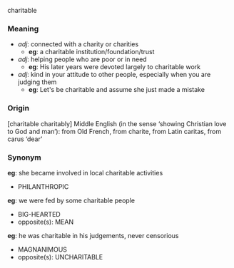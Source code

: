charitable
### Meaning
+ _adj_: connected with a charity or charities
	+ __eg__: a charitable institution/foundation/trust
+ _adj_: helping people who are poor or in need
	+ __eg__: His later years were devoted largely to charitable work
+ _adj_: kind in your attitude to other people, especially when you are judging them
	+ __eg__: Let's be charitable and assume she just made a mistake

### Origin

[charitable charitably] Middle English (in the sense ‘showing Christian love to God and man’): from Old French, from charite, from Latin caritas, from carus ‘dear’

### Synonym

__eg__: she became involved in local charitable activities

+ PHILANTHROPIC

__eg__: we were fed by some charitable people

+ BIG-HEARTED
+ opposite(s): MEAN

__eg__: he was charitable in his judgements, never censorious

+ MAGNANIMOUS
+ opposite(s): UNCHARITABLE


